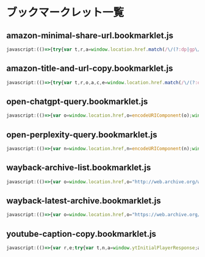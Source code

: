 # ブックマークレット一覧

## amazon-minimal-share-url.bookmarklet.js

```javascript
javascript:(()=>{try{var t,r,a=window.location.href.match(/\/(?:dp|gp\/product|product)\/([A-Z0-9]{10})/);a?(t=a[1],r="https://www.amazon.co.jp/dp/".concat(t),navigator.clipboard&&navigator.clipboard.writeText?navigator.clipboard.writeText(r).then(function(){return alert("URL copied!")}).catch(function(){return alert("Failed to copy URL")}):window.prompt("Copy this URL:",r)):alert("ASINが見つかりませんでした")}catch(t){alert("Error: ".concat(t.message))}})();
```

## amazon-title-and-url-copy.bookmarklet.js

```javascript
javascript:(()=>{try{var t,r,o,a,c,e=window.location.href.match(/\/(?:dp|gp\/product|product)\/([A-Z0-9]{10})/);e?(t=e[1],r="https://www.amazon.co.jp/dp/".concat(t),(o=document.getElementById("productTitle"))?(a=o.innerText.trim(),c="".concat(a,"\n").concat(r),navigator.clipboard&&navigator.clipboard.writeText?navigator.clipboard.writeText(c).then(function(){return alert("Copied!")}).catch(function(){return alert("Failed to copy")}):window.prompt("Copy this:",c)):alert("商品タイトルが見つかりませんでした")):alert("ASINが見つかりませんでした")}catch(t){alert("Error: ".concat(t.message))}})();
```

## open-chatgpt-query.bookmarklet.js

```javascript
javascript:(()=>{var o=window.location.href,o=encodeURIComponent(o);window.open("https://chat.openai.com/?model=gpt-4o&q=".concat(o),"_blank")})();
```

## open-perplexity-query.bookmarklet.js

```javascript
javascript:(()=>{var n=window.location.href,n=encodeURIComponent(n);window.open("https://www.perplexity.ai/?q=".concat(n),"_blank")})();
```

## wayback-archive-list.bookmarklet.js

```javascript
javascript:(()=>{var o=window.location.href,o="http://web.archive.org/web/*/".concat(o);window.location.href=o})();
```

## wayback-latest-archive.bookmarklet.js

```javascript
javascript:(()=>{var o=window.location.href,o="https://web.archive.org/web/".concat(o);window.location.href=o})();
```

## youtube-caption-copy.bookmarklet.js

```javascript
javascript:(()=>{var r,e;try{var t,n,a=window.ytInitialPlayerResponse;a?(t=null==(e=null==(r=a.captions)?void 0:r.playerCaptionsTracklistRenderer)?void 0:e.captionTracks)&&0!==t.length?(n=t[0].baseUrl+"&fmt=json3",fetch(n).then(function(r){if(r.ok)return r.json();throw alert("字幕の取得に失敗しました"),new Error("Fetch failed")}).then(function(r){var e=[];if(r.events)for(var t=0,n=r.events;t<n.length;t++){var a=n[t];if(a.segs)for(var o=0,l=a.segs;o<l.length;o++){var i=l[o];e.push(i.utf8)}}r=e.join(" ").replace(/\s+/g," ").trim();if(r)return navigator.clipboard.writeText(r).then(function(){alert("字幕をクリップボードにコピーしました")});alert("字幕テキストが空です")}).catch(function(r){console.error(r),alert("エラーが発生しました")})):alert("字幕が見つかりません"):alert("プレイヤー情報が取得できません")}catch(r){console.error(r),alert("エラーが発生しました")}})();
```

